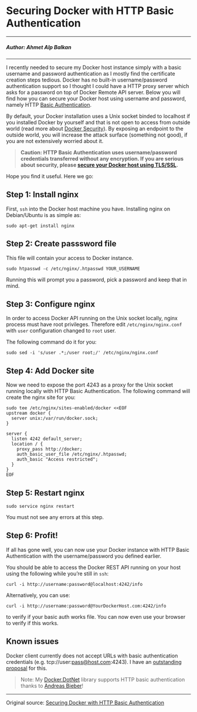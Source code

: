 # Securing Docker with HTTP Basic Authentication

---

##### Author: Ahmet Alp Balkan

---

I recently needed to secure my Docker host instance simply with a basic username and password authentication as I mostly find the certificate creation steps tedious. Docker has no built-in username/password authentication support so I thought I could have a HTTP proxy server which asks for a password on top of Docker Remote API server. Below you will find how you can secure your Docker host using username and password, namely HTTP [Basic Authentication](http://en.wikipedia.org/wiki/Basic_access_authentication).

By default, your Docker installation uses a Unix socket binded to localhost if you installed Docker by yourself and that is not open to access from outside world (read more about [Docker Security](https://docs.docker.com/articles/security/)). By exposing an endpoint to the outside world, you will increase the attack surface (something not good), if you are not extensively worried about it.

> **Caution: HTTP Basic Authentication uses username/password credentials transferred without any encryption. If you are serious about security, please [secure your Docker host using TLS/SSL](https://docs.docker.com/articles/https/).**

Hope you find it useful. Here we go:

## Step 1: Install nginx

First, `ssh` into the Docker host machine you have. Installing nginx on Debian/Ubuntu is as simple as:

```
sudo apt-get install nginx
```

## Step 2: Create passsword file

This file will contain your access to Docker instance.

```
sudo htpasswd -c /etc/nginx/.htpasswd YOUR_USERNAME
```

Running this will prompt you a password, pick a password and keep that in mind.

## Step 3: Configure nginx

In order to access Docker API running on the Unix socket locally, nginx process must have root privileges. Therefore edit `/etc/nginx/nginx.conf` with `user` configuration changed to `root` user.

The following command do it for you:

```
sudo sed -i 's/user .*;/user root;/' /etc/nginx/nginx.conf
```

## Step 4: Add Docker site

Now we need to expose the port 4243 as a proxy for the Unix socket running locally with HTTP Basic Authentication. The following command will create the nginx site for you:

```
sudo tee /etc/nginx/sites-enabled/docker <<EOF 
upstream docker {
  server unix:/var/run/docker.sock;
}

server {
  listen 4242 default_server;
  location / {
    proxy_pass http://docker;
    auth_basic_user_file /etc/nginx/.htpasswd;
    auth_basic "Access restricted";
  }
}
EOF
```

## Step 5: Restart nginx

```
sudo service nginx restart
```
You must not see any errors at this step.

## Step 6: Profit!

If all has gone well, you can now use your Docker instance with HTTP Basic Authentication with the username/password you defined earlier.

You should be able to access the Docker REST API running on your host using the following while you’re still in `ssh`:

```
curl -i http://username:password@localhost:4242/info
```

Alternatively, you can use:

```
curl -i http://username:password@YourDockerHost.com:4242/info
```

to verify if your basic auth works file. You can now even use your browser to verify if this works.

## Known issues

Docker client currently does not accept URLs with basic authentication credentials (e.g. tcp://user:pass@host.com:4243). I have an [outstanding proposal](https://github.com/docker/docker/issues/8283) for this.

> Note: My [Docker.DotNet](https://ahmetalpbalkan.com/blog/docker-dotnet/) library supports HTTP basic authentication thanks to [Andreas Bieber](https://github.com/ahmetalpbalkan/Docker.DotNet/pull/3)!

---

Original source: [Securing Docker with HTTP Basic Authentication](https://ahmetalpbalkan.com/blog/docker-http-basic-auth/)